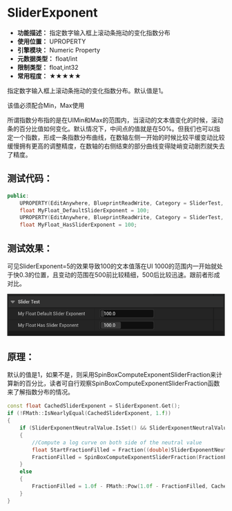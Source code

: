 ﻿# SliderExponent

- **功能描述：** 指定数字输入框上滚动条拖动的变化指数分布
- **使用位置：** UPROPERTY
- **引擎模块：** Numeric Property
- **元数据类型：** float/int
- **限制类型：** float,int32
- **常用程度：** ★★★★★

指定数字输入框上滚动条拖动的变化指数分布。默认值是1。

该值必须配合Min，Max使用

所谓指数分布指的是在UIMin和Max的范围内，当滚动的文本值变化的时候，滚动条的百分比值如何变化。默认情况下，中间点的值就是在50%。但我们也可以指定一个指数，形成一条指数分布曲线，在数轴左侧一开始的时候比较平缓变动比较缓慢拥有更高的调整精度，在数轴的右侧结束的部分曲线变得陡峭变动剧烈就失去了精度。

## 测试代码：

```cpp
public:
	UPROPERTY(EditAnywhere, BlueprintReadWrite, Category = SliderTest, meta = (UIMin = "0", UIMax = "1000"))
	float MyFloat_DefaultSliderExponent = 100;
	UPROPERTY(EditAnywhere, BlueprintReadWrite, Category = SliderTest, meta = (UIMin = "0", UIMax = "1000", SliderExponent = 5))
	float MyFloat_HasSliderExponent = 100;
```

## 测试效果：

可见SliderExponent=5的效果导致100的文本值落在UI 1000的范围内一开始就处于快0.3的位置，且变动的范围在500前比较精细，500后比较迅速。跟前者形成对比。

![SliderExponent](SliderExponent.gif)

## 原理：

默认的值是1，如果不是，则采用SpinBoxComputeExponentSliderFraction来计算新的百分比，读者可自行观察SpinBoxComputeExponentSliderFraction函数来了解指数分布的情况。

```cpp
const float CachedSliderExponent = SliderExponent.Get();
if (!FMath::IsNearlyEqual(CachedSliderExponent, 1.f))
{
	if (SliderExponentNeutralValue.IsSet() && SliderExponentNeutralValue.Get() > GetMinSliderValue() && SliderExponentNeutralValue.Get() < GetMaxSliderValue())
	{
		//Compute a log curve on both side of the neutral value
		float StartFractionFilled = Fraction((double)SliderExponentNeutralValue.Get(), (double)GetMinSliderValue(), (double)GetMaxSliderValue());
		FractionFilled = SpinBoxComputeExponentSliderFraction(FractionFilled, StartFractionFilled, CachedSliderExponent);
	}
	else
	{
		FractionFilled = 1.0f - FMath::Pow(1.0f - FractionFilled, CachedSliderExponent);
	}
}
```
